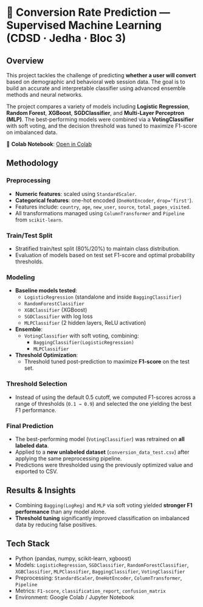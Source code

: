 # 🚀 Conversion Rate Prediction — Supervised Machine Learning (CDSD · Jedha · Bloc 3)

## Overview
This project tackles the challenge of predicting **whether a user will convert** based on demographic and behavioral web session data. The goal is to build an accurate and interpretable classifier using advanced ensemble methods and neural networks.

The project compares a variety of models including **Logistic Regression**, **Random Forest**, **XGBoost**, **SGDClassifier**, and **Multi-Layer Perceptron (MLP)**. The best-performing models were combined via a **VotingClassifier** with soft voting, and the decision threshold was tuned to maximize F1-score on imbalanced data.

🔗 **Colab Notebook**: [Open in Colab](https://colab.research.google.com/drive/1n1MrT0vhJf1kBOgBWFmOmPVVjs8XyjBA?usp=sharing)

## Methodology

### Preprocessing
- **Numeric features**: scaled using `StandardScaler`.
- **Categorical features**: one-hot encoded (`OneHotEncoder`, `drop='first'`).
- Features include: `country`, `age`, `new_user`, `source`, `total_pages_visited`.
- All transformations managed using `ColumnTransformer` and `Pipeline` from `scikit-learn`.

### Train/Test Split
- Stratified train/test split (80%/20%) to maintain class distribution.
- Evaluation of models based on test set F1-score and optimal probability thresholds.

### Modeling
- **Baseline models tested**:
  - `LogisticRegression` (standalone and inside `BaggingClassifier`)
  - `RandomForestClassifier`
  - `XGBClassifier` (XGBoost)
  - `SGDClassifier` with log loss
  - `MLPClassifier` (2 hidden layers, ReLU activation)
- **Ensemble**:
  - `VotingClassifier` with soft voting, combining:
    - `BaggingClassifier(LogisticRegression)`
    - `MLPClassifier`
- **Threshold Optimization**:
  - Threshold tuned post-prediction to maximize **F1-score** on the test set.

### Threshold Selection
- Instead of using the default 0.5 cutoff, we computed F1-scores across a range of thresholds (`0.1 → 0.9`) and selected the one yielding the best F1 performance.

### Final Prediction
- The best-performing model (`VotingClassifier`) was retrained on **all labeled data**.
- Applied to a **new unlabeled dataset** (`conversion_data_test.csv`) after applying the same preprocessing pipeline.
- Predictions were thresholded using the previously optimized value and exported to CSV.

## Results & Insights
- Combining `Bagging(LogReg)` and `MLP` via soft voting yielded **stronger F1 performance** than any model alone.
- **Threshold tuning** significantly improved classification on imbalanced data by reducing false positives.

## Tech Stack
- Python (pandas, numpy, scikit-learn, xgboost)
- Models: `LogisticRegression`, `SGDClassifier`, `RandomForestClassifier`, `XGBClassifier`, `MLPClassifier`, `BaggingClassifier`, `VotingClassifier`
- Preprocessing: `StandardScaler`, `OneHotEncoder`, `ColumnTransformer`, `Pipeline`
- Metrics: `F1-score`, `classification_report`, `confusion_matrix`
- Environment: Google Colab / Jupyter Notebook
